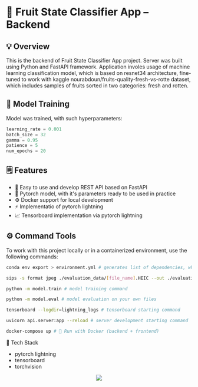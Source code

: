 # 🍎 Fruit State Classifier App – Backend

## 💡 Overview

This is the backend of Fruit State Classifier App project. Server was built using Python and FastAPI framework. Application involes usage of machine learning classification model, which is based on resnet34 architecture, fine-tuned to work with kaggle nourabdoun/fruits-quality-fresh-vs-rotte dataset, which includes samples of fruits sorted in two categories: fresh and rotten.

## 🎯 Model Training

Model was trained, with such hyperparameters:
```python
learning_rate = 0.001
batch_size = 32
gamma = 0.95
patience = 5
num_epochs = 20
```

## 🗒️ Features

* 🛜 Easy to use and develop REST API based on FastAPI
* 🤖 Pytorch model, with it's parameters ready to be used in practice
* ⚙️ Docker support for local development
* ⚡ Implementatio of pytorch lightning
* 📈 Tensorboard implementation via pytorch lightning

## ⚙️ Command Tools

To work with this project locally or in a containerized environment, use the following commands:
```bash
conda env export > environment.yml # generates list of dependencies, which are used by conda

sips -s format jpeg ./evaluation_data/[file_name].HEIC --out ./evaluation_data/[file_name].jpg # converting HEIC -> JPG command on MacOS

python -m model.train # model training command

python -m model.eval # model evaluation on your own files

tensorboard --logdir=lightning_logs # tensorboard starting command

uvicorn api.server:app --reload # server development starting command

docker-compose up # 🐳 Run with Docker (backend + frontend)
````

🧠 Tech Stack
* pytorch lightning
* tensorboard
* torchvision

<p align="center">
  <a href="https://skillicons.dev">
    <img src="https://skillicons.dev/icons?i=python,fastapi,pytorch,anaconda,docker" />
  </a>
</p>
 